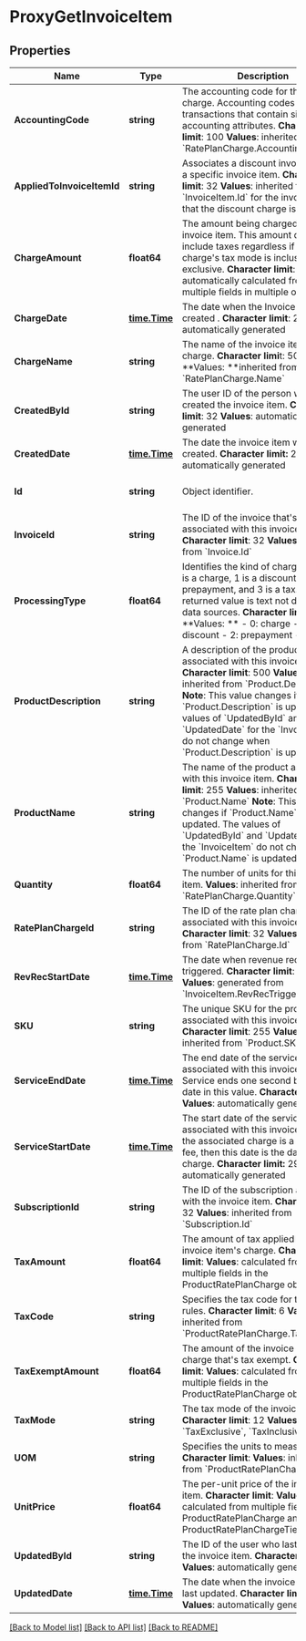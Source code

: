 # ProxyGetInvoiceItem

## Properties
Name | Type | Description | Notes
------------ | ------------- | ------------- | -------------
**AccountingCode** | **string** |  The accounting code for the item&#39;s charge. Accounting codes group transactions that contain similar accounting attributes. **Character limit**: 100 **Values**: inherited from &#x60;RatePlanCharge.AccountingCode&#x60;  | [optional] [default to null]
**AppliedToInvoiceItemId** | **string** |  Associates a discount invoice item to a specific invoice item.  **Character limit**: 32  **Values**: inherited from &#x60;InvoiceItem.Id&#x60; for the invoice item that the discount charge is applied to  | [optional] [default to null]
**ChargeAmount** | **float64** |  The amount being charged for the invoice item. This amount doesn&#39;t include taxes regardless if the charge&#39;s tax mode is inclusive or exclusive. **Character limit**: **Values**: automatically calculated from multiple fields in multiple objects  | [optional] [default to null]
**ChargeDate** | [**time.Time**](time.Time.md) |  The date when the Invoice Item is created . **Character limit**: 29 **Values**: automatically generated  | [optional] [default to null]
**ChargeName** | **string** |  The name of the invoice item&#39;s charge. **Character limi**t: 50 **Values: **inherited from &#x60;RatePlanCharge.Name&#x60;  | [optional] [default to null]
**CreatedById** | **string** |  The user ID of the person who created the invoice item. **Character limit**: 32 **Values**: automatically generated  | [optional] [default to null]
**CreatedDate** | [**time.Time**](time.Time.md) |  The date the invoice item was created. **Character limit:** 29 **Values**: automatically generated  | [optional] [default to null]
**Id** | **string** | Object identifier. | [optional] [default to null]
**InvoiceId** | **string** |  The ID of the invoice that&#39;s associated with this invoice item. **Character limit**: 32 **Values**: inherited from &#x60;Invoice.Id&#x60;  | [optional] [default to null]
**ProcessingType** | **float64** |  Identifies the kind of charge where 0 is a charge, 1 is a discount, 2 is a prepayment, and 3 is a tax. The returned value is text not decimal on data sources. **Character limit**: **Values: **  - 0: charge - 1: discount - 2: prepayment - 3: tax  | [optional] [default to null]
**ProductDescription** | **string** |  A description of the product associated with this invoice item.  **Character limit**: 500  **Values**: inherited from &#x60;Product.Description&#x60;  **Note**: This value changes if &#x60;Product.Description&#x60; is updated. The values of &#x60;UpdatedById&#x60; and &#x60;UpdatedDate&#x60; for the &#x60;InvoiceItem&#x60; do not change when &#x60;Product.Description&#x60; is updated.  | [optional] [default to null]
**ProductName** | **string** |  The name of the product associated with this invoice item.  **Character limit**: 255  **Values**: inherited from &#x60;Product.Name&#x60;  **Note**: This value changes if &#x60;Product.Name&#x60; is updated. The values of &#x60;UpdatedById&#x60; and &#x60;UpdatedDate&#x60; for the &#x60;InvoiceItem&#x60; do not change when &#x60;Product.Name&#x60; is updated.  | [optional] [default to null]
**Quantity** | **float64** |  The number of units for this invoice item. **Values**: inherited from &#x60;RatePlanCharge.Quantity&#x60;  | [optional] [default to null]
**RatePlanChargeId** | **string** |  The ID of the rate plan charge that&#39;s associated with this invoice item. **Character limit**: 32 **Values**: inherited from &#x60;RatePlanCharge.Id&#x60;  | [optional] [default to null]
**RevRecStartDate** | [**time.Time**](time.Time.md) |  The date when revenue recognition is triggered. **Character limit**: 29 **Values**: generated from &#x60;InvoiceItem.RevRecTriggerCondition&#x60;  | [optional] [default to null]
**SKU** | **string** |  The unique SKU for the product associated with this invoice item. **Character limit**: 255 **Values**: inherited from &#x60;Product.SKU&#x60;  | [optional] [default to null]
**ServiceEndDate** | [**time.Time**](time.Time.md) |  The end date of the service period associated with this invoice item. Service ends one second before the date in this value. **Character limit**: 29 **Values**: automatically generated  | [optional] [default to null]
**ServiceStartDate** | [**time.Time**](time.Time.md) |  The start date of the service period associated with this invoice item. If the associated charge is a one-time fee, then this date is the date of that charge. **Character limit:** 29 **Values**: automatically generated  | [optional] [default to null]
**SubscriptionId** | **string** |  The ID of the subscription associated with the invoice item. **Character limit**: 32 **Values**: inherited from &#x60;Subscription.Id&#x60;  | [optional] [default to null]
**TaxAmount** | **float64** |  The amount of tax applied to the invoice item&#39;s charge. **Character limit**: **Values**: calculated from multiple fields in the ProductRatePlanCharge object  | [optional] [default to null]
**TaxCode** | **string** |  Specifies the tax code for taxation rules. **Character limit**: 6 **Values**: inherited from &#x60;ProductRatePlanCharge.TaxCode&#x60;  | [optional] [default to null]
**TaxExemptAmount** | **float64** |  The amount of the invoice item&#39;s charge that&#39;s tax exempt. **Character limit**: **Values**: calculated from multiple fields in the ProductRatePlanCharge object  | [optional] [default to null]
**TaxMode** | **string** |  The tax mode of the invoice item. **Character limit**: 12 **Values**: &#x60;TaxExclusive&#x60;, &#x60;TaxInclusive&#x60;  | [optional] [default to null]
**UOM** | **string** |  Specifies the units to measure usage. **Character limit**: **Values**: inherited from &#x60;ProductRatePlanCharge.UOM&#x60;  | [optional] [default to null]
**UnitPrice** | **float64** |  The per-unit price of the invoice item. **Character limit**: **Values**: calculated from multiple fields in ProductRatePlanCharge and ProductRatePlanChargeTier objets  | [optional] [default to null]
**UpdatedById** | **string** |  The ID of the user who last updated the invoice item. **Character limit**: 32 **Values**: automatically generated  | [optional] [default to null]
**UpdatedDate** | [**time.Time**](time.Time.md) |  The date when the invoice item was last updated. **Character limit**: 29 **Values**: automatically generated  | [optional] [default to null]

[[Back to Model list]](../README.md#documentation-for-models) [[Back to API list]](../README.md#documentation-for-api-endpoints) [[Back to README]](../README.md)


